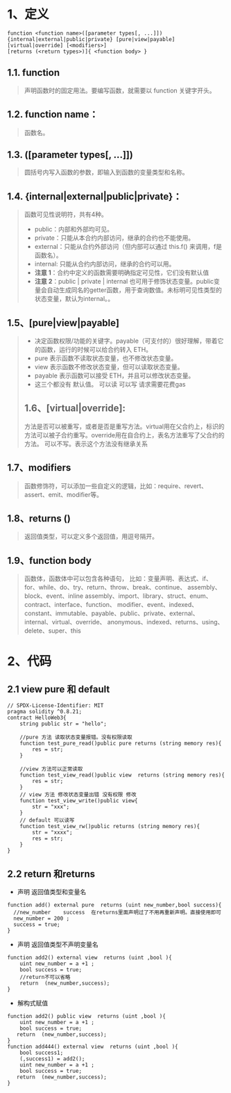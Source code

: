 # 1、定义
```solidity
function <function name>([parameter types[, ...]]) {internal|external|public|private} [pure|view|payable] [virtual|override] [<modifiers>]
[returns (<return types>)]{ <function body> }
```

## 1.1. function
> 声明函数时的固定用法。要编写函数，就需要以 function 关键字开头。
## 1.2. function name：
>函数名。
## 1.3. ([parameter types[, ...]])
>圆括号内写入函数的参数，即输入到函数的变量类型和名称。
## 1.4. {internal|external|public|private}：
>函数可见性说明符，共有4种。
> - public：内部和外部均可见。
> - private：只能从本合约内部访问，继承的合约也不能使用。
> - external：只能从合约外部访问（但内部可以通过 this.f() 来调用，f是函数名）。
> - internal: 只能从合约内部访问，继承的合约可以用。
> -  **注意 1**：合约中定义的函数需要明确指定可见性，它们没有默认值
> - **注意 2**：public | private | internal 也可用于修饰状态变量。public变量会自动生成同名的getter函数，用于查询数值。未标明可见性类型的状态变量，默认为internal。。
## 1.5、[pure|view|payable]
> - 决定函数权限/功能的关键字。payable（可支付的）很好理解，带着它的函数，运行的时候可以给合约转入 ETH。
> - pure 表示函数不读取状态变量，也不修改状态变量。 
> - view 表示函数不修改状态变量，但可以读取状态变量。
> - payable 表示函数可以接受 ETH，并且可以修改状态变量。
> - 这三个都没有 默认值。 可以读 可以写 请求需要花费gas 
>## 1.6、[virtual|override]:
> 方法是否可以被重写，或者是否是重写方法。virtual用在父合约上，标识的方法可以被子合约重写。override用在自合约上，表名方法重写了父合约的方法。
> 可以不写。表示这个方法没有继承关系
## 1.7、modifiers
> 函数修饰符，可以添加一些自定义的逻辑，比如：require、revert、assert、emit、modifier等。
## 1.8、returns (<return types>)
> 返回值类型，可以定义多个返回值，用逗号隔开。
## 1.9、function body
> 函数体，函数体中可以包含各种语句，
> 比如：变量声明、表达式、if、for、while、do、try、return、throw、break、continue、
> assembly、block、event、inline assembly、import、library、struct、enum、contract、interface、function、
> modifier、event、indexed、constant、immutable、payable、public、private、external、internal、virtual、override、
> anonymous、indexed、returns、using、delete、super、this
# 2、代码

## 2.1  view pure 和 default 

```solidity
// SPDX-License-Identifier: MIT
pragma solidity ^0.8.21;
contract HelloWeb3{
    string public str = "hello";

    //pure 方法 读取状态变量报错。没有权限读取
    function test_pure_read()public pure returns (string memory res){
        res = str;
    }

    //view 方法可以正常读取
    function test_view_read()public view  returns (string memory res){
        res = str;
    }
    // view 方法 修改状态变量出错 没有权限 修改
    function test_view_write()public view{
        str = "xxx";
    }
    // default 可以读写
    function test_view_rw()public returns (string memory res){
        str = "xxxx";
        res = str;
    }
}
```
## 2.2 return 和returns
- 声明 返回值类型和变量名
```solidity
function add() external pure  returns (uint new_number,bool success){
  //new_number    success  在returns里面声明过了不用再重新声明。直接使用即可
  new_number = 200 ;
  success = true;
}

```
- 声明 返回值类型不声明变量名
```solidity
function add2() external view  returns (uint ,bool ){
    uint new_number = a +1 ;
    bool success = true;
    //return不可以省略
    return  (new_number,success);
}
```
- 解构式赋值
```solidity
function add2() public view  returns (uint ,bool ){
    uint new_number = a +1 ;
    bool success = true;
   return  (new_number,success);
} 
function add444() external view  returns (uint ,bool ){
    bool success1;
    (,success1) = add2();
    uint new_number = a +1 ;
    bool success = true;
   return  (new_number,success);
}
```